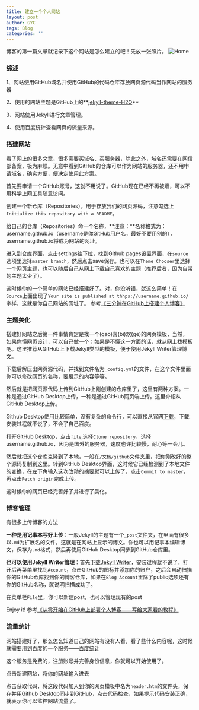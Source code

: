 ```yaml
---
title: 建立一个个人网站
layout: post
author: GYC
tags: Blog
categories: ''
---
```

博客的第一篇文章就记录下这个网站是怎么建立的吧！先放一张照片。
![Home](https://raw.githubusercontent.com/ChasorG/ChasorG.github.io/master/_post/img/home.png)
### 综述
1、网站使用GitHub域名并使用GitHub的代码仓库存放网页源代码当作网站的服务器    

2、使用的网站主题是GitHub上的**[jekyll-theme-H2O](https://github.com/kaeyleo/jekyll-theme-H2O)**    

3、网站使用Jekyll进行文章管理。    

4、使用百度统计查看网页的流量来源。      

### 搭建网站
看了网上的很多文章，很多需要买域名、买服务器，除此之外，域名还需要在网信部备案，极为麻烦。无意中看到GitHub的仓库可以作为网站的服务器，还不用申请域名，确实方便，便决定使用此方案。    

首先要申请一个GitHub账号，这就不用说了。GitHub现在已经不再被墙，可以不用科学上网工具随意访问。    

创建一个新仓库（Repositories），用于存放我们的网页源码，注意勾选上`Initialize this repository with a README`。    

给自己的仓库（Repositories）命一个名称，**注意：**名称格式为：username.github.io（username是你GitHub用户名，最好不要用别的），username.github.io将成为网站的网址。    

进入到仓库界面，点击settings往下拉，找到Github pages设置界面，在`source`选项里选择`master branch`，然后点击save保存。也可以在`Theme Chooser`里选择一个网页主题，也可以随后自己从网上下载自己喜欢的主题（推荐后者，因为自带的主题太少了）。    

这时候你的一个简单的网站已经搭建好了。对，你没听错，就这么简单！在`Source`上面出现了`Your site is published at thhps://username.github.io/`字样，这就是你自己网站的网址了。
参考[《三分钟在GitHub上搭建个人博客》](https://zhuanlan.zhihu.com/p/28321740)

### 主题美化
搭建好网站之后第一件事情肯定是找一个(gao)喜(bi)欢(ge)的网页模板，当然，如果你懂网页设计，可以自己做一个；如果是不懂这一方面的话，就从网上找模板吧。这里推荐从GitHub上下载Jekyll类型的模板，便于使用Jekyll Writer管理博文。     

下载后解压出网页源代码，并找到文件名为`_config.yml`的文件，在这个文件里面你可以修改网页的名称，要展示的内容等等。     

然后就是把网页源代码上传到GitHub上刚创建的仓库里了，这里有两种方案。一种是通过GitHub Desktop上传，一种是通过GitHub网页端上传。这里介绍从GitHub Desktop上传。     

Github Desktop使用比较简单，没有复杂的命令行，可以直接从官网[下载](https://desktop.github.com/)，下载安装过程就不说了，不会了自己百度。     

打开GitHub Desktop，点击`file`,选择`Clone repository`，选择username.github.io，因为是国外的服务器，速度也许比较慢，耐心等一会儿。

然后就把这个仓库克隆到了本地，一般在`/文档/github`文件夹里，把你刚改好的整个源码复制到这里。转到GitHub Desktop界面，这时候它已经检测到了本地文件的变换，在左下角输入这次改动的摘要就可以上传了，点击`Commit to master`，再点击`Fetch origin`完成上传。

这时候你的网页已经完善好了并进行了美化。

### 博客管理
有很多上传博客的方法    

**一种是用记事本写好上传**：一般Jekyll的主题有一个`_post`文件夹，在里面有很多以`.md`为扩展名的文件，这就是在网站上显示的博文。你也可以用记事本编辑博文，保存为`.md`格式，然后再使用GitHub Desktop同步到GitHub仓库里。

**也可以使用Jekyll Writer管理**：首先[下载Jekyll Writer](http://jekyllwriter.com/)，安装过程就不说了，打开后再菜单里找到`Account`，点击GitHub的图标并添加你的账户，之后会自动扫描你的GitHub仓库找到你的博客仓库，如果在`Blog Account`里除了public选项还有你的GitHub名称，就说明扫描成功了。

在菜单栏`File`里，你可以新建post，也可以管理现有的post

Enjoy it!
参考[《从零开始在GitHub上部署个人博客——写给大家看的教程》](https://zhuanlan.zhihu.com/p/21333968)

### 流量统计
网站搭建好了，那么怎么知道自己的网站有没有人看，看了些什么内容呢，这时候就需要用到百度的一个服务——[百度统计](https://tongji.baidu.com/web/welcome/login)

这个服务是免费的，注册账号并完善身份信息，你就可以开始使用了。

点击新建网站，将你的网址输入进去

点击获取代码，将这段代码加入到你的网页模板中名为`header.htm`的文件头，保存并用Github Desktop同步到GitHub，点击代码检查，如果提示代码安装正确，就表示你可以监控网站流量了。